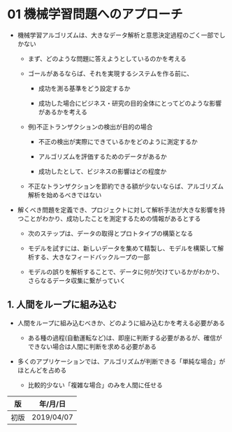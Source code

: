 01 機械学習問題へのアプローチ
=========================

* 機械学習アルゴリズムは、大きなデータ解析と意思決定過程のごく一部でしかない

  * まず、どのような問題に答えようとしているのかを考える

  * ゴールがあるならば、それを実現するシステムを作る前に、

    * 成功を測る基準をどう設定するか

    * 成功した場合にビジネス・研究の目的全体にとってどのような影響があるかを考える

  * 例)不正トランザクションの検出が目的の場合

    * 不正の検出が実際にできているかをどのように測定するか

    * アルゴリズムを評価するためのデータがあるか

    * 成功したとして、ビジネスの影響はどの程度か

  * 不正なトランザクションを節約できる額が少ないならば、アルゴリズム解析を始めるべきではない

* 解くべき問題を定義でき、プロジェクトに対して解析手法が大きな影響を持つことがわかり、成功したことを測定するための情報があるとする

  * 次のステップは、データの取得とプロトタイプの構築となる

  * モデルを試すには、新しいデータを集めて精製し、モデルを構築して解析する、大きなフィードバックループの一部

  * モデルの誤りを解析することで、データに何が欠けているかがわかり、さらなるデータ収集に繋がっていく



## 1. 人間をループに組み込む

* 人間をループに組み込むべきか、どのように組み込むかを考える必要がある

  * ある種の過程(自動運転など)は、即座に判断する必要があるが、確信ができない場合は人間に判断を求める必要がある

* 多くのアプリケーションでは、アルゴリズムが判断できる「単純な場合」がほとんどを占める

  * 比較的少ない「複雑な場合」のみを人間に任せる



| 版   | 年/月/日   |
| ---- | ---------- |
| 初版 | 2019/04/07 |
